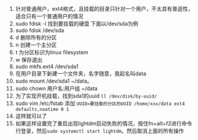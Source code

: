 1. 针对普通用户，ext4格式，且挂载的目录只针对一个用户，不太具有普适性，适合只有一个普通用户的情况
2. sudo fdisk -l 找到要挂载的硬盘 下面以/dev/sda为例
3. sudo fdisk /dev/sda
4. d 删除所有的分区
5. n 创建一个主分区
6. t 为分区标识为linux filesystem
7. w 保存退出
8. sudo mkfs.ext4 /dev/sda1
9. 在用户目录下新建一个文件夹，名字随意，我起名叫data
10. sudo mount /dev/sda1 ~/data。
11. sudo chown 用户名:用户组 ~/data
11. 为了实现开机挂载，找到sda1的uuid `ll /dev/disk/by-uuid/`
12. sudo vim /etc/fstab 添加
`UUID=要挂载的分区的UUID /home/xxx/data ext4 defaults,noatime 0 1`
13. 这样就可以了
14. 如果这样设置完了重启出现lightdm启动失败的情况，按住fn+alt+f2进行命令行登录，然后`sudo systemctl start lightdm`。然后取消上面的所有操作